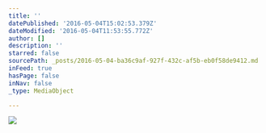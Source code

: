 ```yaml
---
title: ''
datePublished: '2016-05-04T15:02:53.379Z'
dateModified: '2016-05-04T11:53:55.772Z'
author: []
description: ''
starred: false
sourcePath: _posts/2016-05-04-ba36c9af-927f-432c-af5b-eb0f58de9412.md
inFeed: true
hasPage: false
inNav: false
_type: MediaObject

---
```

![](https://the-grid-user-content.s3-us-west-2.amazonaws.com/b1e5074e-bb25-4a54-ab65-79f406df43d6.jpg)